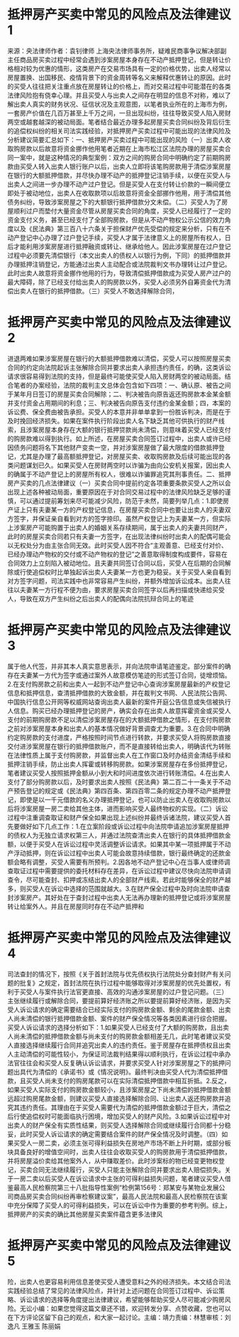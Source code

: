 # 抵押房产买卖中常见的风险点及法律建议1

来源：央法律师作者：袁钊律师 上海央法律师事务所，疑难民商事争议解决部副主任商品房买卖过程中经常会遇到涉案房屋本身存在不动产抵押登记，但是转让价格相对较为优惠的情形，这类房产在交易市场具有一定的价格优势，出卖人经常以房屋置换、出国移民、疫情背景下的资金周转等名义来解释优惠转让的原因。此时的买受人往往把关注重点放在房屋转让的价格上，而对交易过程中可能潜在的各类法律风险抱有侥幸心理。并且买受人与出卖人之间存在明显的信息不对称，难以了解出卖人真实的财务状况、征信状况及主观意图，以笔者执业所在的上海市为例，一套房产价值在几百万甚至上千万之间，一旦出现纠纷，往往导致买受人陷入房财两空或越套越深的被动局面。笔者结合最近办理多起房屋买卖合同纠纷及背后衍生的追偿权纠纷的相关司法实践经验，对抵押房产买卖过程中可能出现的法律风险及分析建议简要汇总如下：一、抵押房产买卖过程中可能出现的风险（一）出卖人收取购房款以后故意将资金挪作他用笔者近期在上海市松江区法院办理的房屋买卖合同一案中，就是这种情况的典型案例：双方之间的购房合同中明确约定了前期购房款由买受人转入出卖人银行账户以后，出卖人立即将该笔购房款用于清偿涉案房屋在银行的大额抵押借款，并尽快办理不动产的抵押登记注销手续，以便在买受人与出卖人之间进一步办理不动产过户登记。但是买受人在支付转让价款的一瞬间便立即处于被动地位，出卖人在收取款项以后故意将资金全部挪作他用，用于清偿其他债务纠纷，导致涉案房屋之下的大额银行抵押借款分文未偿。（二）买受人为了房屋顺利过户而垫付大量资金尽管从房屋买卖合同的角度，买受人已经履行了一定的资金支付义务，甚至已经支付了全部购房款，但是从不动产物权公示公信的效力角度以及《民法典》第三百八十六条关于担保财产优先受偿的规定来分析，只有在不动产登记中心办理了过户登记手续，买受人才属于法律意义上的房屋所有权人，日后才能利用涉案房屋进行抵押融资或转让、继承给他人。因此涉案房屋在过户登记过程中必须要先清偿银行（本文出卖人的债权人以银行为例，下同）的抵押借款并办理抵押注销登记，方能通过出卖人主动配合或法院裁判文书办理转让过户登记。此时出卖人故意将资金挪作他用的行为，导致清偿抵押借款成为买受人房产过户的最大障碍，除了已经支付给出卖人的购房款以外，买受人必须另外自筹资金代为清偿出卖人在银行的抵押借款。（三）买受人不敢选择解除合同，

# 抵押房产买卖中常见的风险点及法律建议2

进退两难如果涉案房屋在银行的大额抵押借款难以清偿，买受人可以按照房屋买卖合同的约定向法院起诉主张解除合同并要求出卖人承担违约责任，的确，这类诉讼请求很容易得到法院的支持，但是最终可能使买受人陷入房财两空的被动局面。结合笔者的办案经验，法院的裁判主文总体会包含如下四项：一、确认原、被告之间于某年月日签订的房屋买卖合同解除；二、判决被告向原告返还购房款本金某金额并支付资金占用期间的利息；三、判决被告向原告支付违约金某金额；四，本案的诉讼费、保全费由被告承担。买受人的本意并非单单拿到一份胜诉判决，而是在于及时挽回经济损失。如果在案件执行阶段出卖人名下缺乏其他可供执行的财产线索，且涉案房屋本身存在大额的银行抵押贷款尚未清偿，则意味着买受人已经支付的购房款难以得到执行。如上所述，在房屋买卖合同签订过程中，出卖人或许已经因债务问题将名下其他财产变卖一空，并对涉案房屋做了最大限度的借款抵押登记，尤其是办理了最高额抵押登记，对房屋买卖、收取购房款及后续可能出现的各类问题谋划已久。如果买受人在房财两空时以诈骗为由向公安机关报案，因出卖人的确属于不动产登记上的房屋所有权人，很难以诈骗罪追究其刑事责任。二、抵押房产买卖的几点法律建议（一）买卖合同中提前约定各项重要条款买受人之所以会出现上述各种被动局面，重要原因在于对合同交易过程中的法律风险缺乏足够的谨慎，可以通过提前筹划来尽可能减少风险，防范于未然，简要列举几点：1.即使房产证上只有夫妻某一方的产权登记信息，在房屋买卖合同中也要让出卖人的夫妻双方签字，并保证亲自看到对方的签字捺印。虽然产权登记上为夫妻某一方，但实际上涉案房产可能购置于出卖人的婚姻关系存续期间，属于出卖人的夫妻共同财产，此时的房屋买卖合同若只有夫妻一方签字，在出现法律纠纷时出卖人的配偶可能会以无权处分为由主张合同无效。此时买受人因不符合“主观善意、已经支付对价、已经办理动产物权的交付或不动产物权的登记”之善意取得制度构成要件，容易在合同效力上立刻陷入被动地位。且夫妻共同签订合同以后，买受人在后期的合同解除或行使追偿权时比单独起诉出卖人夫妻某一方也更为稳妥。关于买受人亲自看到对方签字问题，司法实践中也非常容易产生纠纷，并额外增加诉讼成本。出卖人往往以夫妻某一方行程不便为由，要求房屋买卖合同签字以后再扫描或快递给买受人，导致在双方产生纠纷之后出卖人的配偶向法院抗辩合同上的笔迹

# 抵押房产买卖中常见的风险点及法律建议3

属于他人代签，并非其本人真实意思表示，并向法院申请笔迹鉴定。部分案件的确存在夫妻某一方代为签字或通过案外人故意模仿笔迹的形式签订合同，徒增烦恼。2.在支付购房款之前和出卖人一起到不动产登记中心查询涉案房屋最新的产权登记信息和抵押信息，查清抵押借款的大致金额，并在裁判文书网、人民法院公告网、中国执行信息公开网等权威网站查询出卖人最新的案件开庭公告信息或失信被执行人信息。购买已经办理抵押登记的房产，确实会存在出卖人故意挥霍资金或买受人支付的前期购房款不足以清偿涉案房屋存在的大额抵押借款之情形，在支付购房款之前对涉案房屋本身和出卖人的基本情况做好背景调查尤为重要。3.在合同中明确约定购房款的支付进度，严格按照时间节点进行转款，并要求买受人将购房款直接交付进涉案房屋在银行的抵押借款账户，而不是直接转给出卖人，明确该代为转账在法律性质上属于支付购房款，并监督出卖人在工作窗口及时办结资金清结手续和抵押注销手续，防止出卖人挥霍或转移购房款。如果涉案房屋存在多份抵押登记，笔者建议买受人按照抵押金额从小到大和时间进度依次进行转账清偿。4.在出卖人支付了部分购房款以后，及时要求出卖人按照《民法典》第二百二十一条关于不动产预告登记的规定或《民法典》第四百条、第四百零二条的规定办理不动产抵押登记，即使是以一千元借款的名义办理抵押登记，也可以防止出卖人在收取购房款以后将涉案房屋一房二卖给其他主体，进而影响买受人最终物权的实现。（二）诉讼过程中注重调查取证和财产保全如果出现上述纠纷并最终诉诸法院，建议买受人首先要做好如下几点工作：1.在立案阶段或诉讼过程中向法院申请追加涉案房屋抵押的债权人为无独立请求权第三人，并通过法院查清出卖人在银行的具体抵押借款金额，以便于买受人在诉讼过程中灵活调整诉讼请求。如果其中某一项抵押属于不动产浮动抵押，则在诉讼过程中出卖人可能会故意持续借款，银行最终确定的还款金额会略有调整，买受人需要有所预判。2.因各地不动产登记中心在当事人或律师调查取证过程中需要提供的委托材料存在差异，在诉讼过程中建议尽快向法院申请调查令，尽可能查封、扣押或冻结出卖人的全部财产线索。若此时能够保全的财产越多，则买受人在诉讼中选择的范围就越大。3.在财产保全过程中及时向法院申请查封涉案房产。其好处在于查封过程中出卖人无法再办理新的抵押登记或将涉案房屋转让给案外人。并且在房屋同时存在不动产抵押和

# 抵押房产买卖中常见的风险点及法律建议4

司法查封的情况下，按照《关于首封法院与优先债权执行法院处分查封财产有关问题的批复》之规定，首封法院在执行过程中能够取得对涉案房屋的优先处置权，有利于买受人与案件执行法官更直接、高效的沟通涉案房屋的过户登记问题。（三）主张继续履行或解除合同，要提前算好经济账之所以要提前算好经济账，是因为买受人诉讼请求的确定需要结合已经实际支付的购房款金额、剩余的尾款金额、出卖人尚未清偿的银行抵押借款金额、案件的财产保全情况等各类因素进行综合把握。买受人诉讼请求的选择分析如下：1.如果买受人已经支付了大额的购房款，且出卖人尚未清偿的抵押借款金额与尚未支付的购房款金额相差无几，此时笔者建议买受人直接选择继续履行合同并追究出卖人的违约责任。鉴于房屋存在抵押债权且出卖人主动清偿的可能性较小，为保证司法裁判结果得以顺利执行，在诉讼过程中承办法官往往会和买受人反复确认诉讼请求，并要求买受人针对涉案房屋之下的抵押问题出具代为清偿的《承诺书》或《情况说明》。最终判决由买受人代为清偿抵押借款，且买受人尚未支付的购房尾款可以在实际清偿抵押借款中相互折抵。2.反之，如果买受人实际支付的购房款金额较小，且涉案房屋之下尚未清偿的抵押借款金额远超过购房尾款金额，则建议买受人直接选择解除合同、让出卖人返还购房款并追究其违约责任。其理由在于买受人需要代为清偿的抵押借款金额过于巨大，清偿之后行使追偿权时可能面临执行困境，增加买受人的财产风险。3.如果诉讼过程中对出卖人的财产保全有实质性结果，则买受人选择解除合同或继续履行合同都十分稳妥，此时买受人诉讼请求的确定需要结合案件的财产保全情况及时调整。（四）如果买受人一房二卖，必须主张可得利益损失在房地产市场不断上升时期，或部分板块具备良好的增值空间时，出卖人往往会收取买受人的购房款用于清偿抵押借款，并将房屋溢价卖给其他案外人，从中赚取差价。此时涉案标的物已经变更物权登记，买卖合同无法继续履行，买受人只能主张解除合同并要求出卖人赔偿损失。关于一房二卖以后买受人在诉讼请求中主张的可得利益损失问题，笔者建议买受人借鉴最高人民检察院第三十八批指导性案例“检例第156号：郑某安与某物业发展公司商品房买卖合同纠纷再审检察建议案”，最高人民法院和最高人民检察院在该案中充分保障了买受人的可得利益损失，可以在诉讼中作为重要的参考判例。综上，抵押房产的买卖的确比其他房屋买卖案件蕴含更多法律风

# 抵押房产买卖中常见的风险点及法律建议5

险，出卖人也更容易利用信息差使买受人遭受意料之外的经济损失。本文结合司法实践经验总结了常见的法律风险点，并针对上述问题在合同签订过程中、诉讼策略、诉讼请求的选择等角度提出法律建议，希望能够帮助买受人尽可能减少购房风险。无讼小编：如果您觉得这篇文章还不错，欢迎转发分享、点赞收藏，您也可以在下方评论区留下自己的观点，和大家一起讨论。主编：靖力责编：林慧审核：刘逸凡 王雅玉 陈丽娟 


